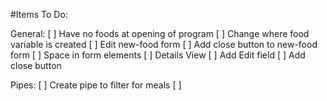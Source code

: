 #Items To Do:

General:
[ ] Have no foods at opening of program
[ ] Change where food variable is created
[ ] Edit new-food form
    [ ] Add close button to new-food form
    [ ] Space in form elements
[ ] Details View
    [ ] Add Edit field
    [ ] Add close button

Pipes:
[ ] Create pipe to filter for meals
[ ]
